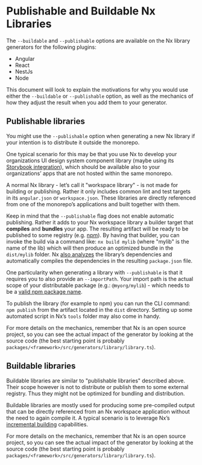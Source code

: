 # Publishable and Buildable Nx Libraries

The `--buildable` and `--publishable` options are available on the Nx library generators for the following plugins:

- Angular
- React
- NestJs
- Node

This document will look to explain the motivations for why you would use either the `--buildable` or `--publishable` option, as well as the mechanics of how they adjust the result when you add them to your generator.

## Publishable libraries

You might use the `--publishable` option when generating a new Nx library if your intention is to distribute it outside the monorepo.

One typical scenario for this may be that you use Nx to develop your organizations UI design system component library (maybe using its [Storybook integration](/{{framework}}/storybook/overview)), which should be available also to your organizations’ apps that are not hosted within the same monorepo.

A normal Nx library - let’s call it "workspace library" - is not made for building or publishing. Rather it only includes common lint and test targets in its `angular.json` or `workspace.json`. These libraries are directly referenced from one of the monorepo’s applications and built together with them.

Keep in mind that the `--publishable` flag does not enable automatic publishing. Rather it adds to your Nx workspace library a builder target that **compiles** and **bundles** your app. The resulting artifact will be ready to be published to some registry (e.g. [npm](https://npmjs.com/)). By having that builder, you can invoke the build via a command like: `nx build mylib` (where "mylib" is the name of the lib) which will then produce an optimized bundle in the `dist/mylib` folder. Nx [also analyzes](/{{framework}}/angular/package#updatebuildableprojectdepsinpackagejson) the library’s dependencies and automatically compiles the dependencies in the resulting `package.json` file.

One particularity when generating a library with `--publishable` is that it requires you to also provide an `--importPath`. Your import path is the actual scope of your distributable package (e.g.: `@myorg/mylib`) - which needs to be a [valid npm package name](https://docs.npmjs.com/files/package.json#name).

To publish the library (for example to npm) you can run the CLI command: `npm publish` from the artifact located in the `dist` directory. Setting up some automated script in Nx’s `tools` folder may also come in handy.

For more details on the mechanics, remember that Nx is an open source project, so you can see the actual impact of the generator by looking at the source code (the best starting point is probably `packages/<framework>/src/generators/library/library.ts`).

## Buildable libraries

Buildable libraries are similar to "publishable libraries" described above. Their scope however is not to distribute or publish them to some external registry. Thus they might not be optimized for bundling and distribution.

Buildable libraries are mostly used for producing some pre-compiled output that can be directly referenced from an Nx workspace application without the need to again compile it. A typical scenario is to leverage Nx’s [incremental building](/{{framework}}/ci/incremental-builds) capabilities.

For more details on the mechanics, remember that Nx is an open source project, so you can see the actual impact of the generator by looking at the source code (the best starting point is probably `packages/<framework>/src/generators/library/library.ts`).
